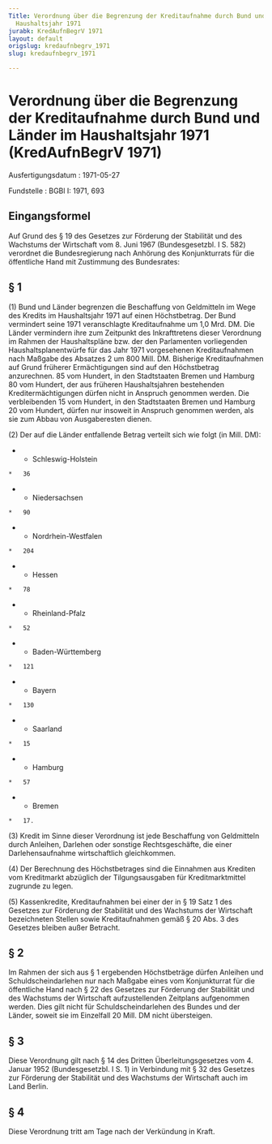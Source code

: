 ```yaml
---
Title: Verordnung über die Begrenzung der Kreditaufnahme durch Bund und Länder im
  Haushaltsjahr 1971
jurabk: KredAufnBegrV 1971
layout: default
origslug: kredaufnbegrv_1971
slug: kredaufnbegrv_1971

---
```


# Verordnung über die Begrenzung der Kreditaufnahme durch Bund und Länder im Haushaltsjahr 1971 (KredAufnBegrV 1971)

Ausfertigungsdatum
:   1971-05-27

Fundstelle
:   BGBl I: 1971, 693



## Eingangsformel

Auf Grund des § 19 des Gesetzes zur Förderung der Stabilität und des Wachstums der Wirtschaft vom 8. Juni 1967 (Bundesgesetzbl. I S. 582) verordnet die Bundesregierung nach Anhörung des Konjunkturrats für die öffentliche Hand mit Zustimmung des Bundesrates:


## § 1

(1) Bund und Länder begrenzen die Beschaffung von Geldmitteln im Wege des Kredits im Haushaltsjahr 1971 auf einen Höchstbetrag. Der Bund vermindert seine 1971 veranschlagte Kreditaufnahme um 1,0 Mrd. DM. Die Länder vermindern ihre zum Zeitpunkt des Inkrafttretens dieser Verordnung im Rahmen der Haushaltspläne bzw. der den Parlamenten vorliegenden Haushaltsplanentwürfe für das Jahr 1971 vorgesehenen Kreditaufnahmen nach Maßgabe des Absatzes 2 um 800 Mill. DM. Bisherige Kreditaufnahmen auf Grund früherer Ermächtigungen sind auf den Höchstbetrag anzurechnen. 85 vom Hundert, in den Stadtstaaten Bremen und Hamburg 80 vom Hundert, der aus früheren Haushaltsjahren bestehenden Kreditermächtigungen dürfen nicht in Anspruch genommen werden. Die verbleibenden 15 vom Hundert, in den Stadtstaaten Bremen und Hamburg 20 vom Hundert, dürfen nur insoweit in Anspruch genommen werden, als sie zum Abbau von Ausgaberesten dienen.

(2) Der auf die Länder entfallende Betrag verteilt sich wie folgt (in Mill. DM):

*    *   Schleswig-Holstein

    *   36


*    *   Niedersachsen

    *   90


*    *   Nordrhein-Westfalen

    *   204


*    *   Hessen

    *   78


*    *   Rheinland-Pfalz

    *   52


*    *   Baden-Württemberg

    *   121


*    *   Bayern

    *   130


*    *   Saarland

    *   15


*    *   Hamburg

    *   57


*    *   Bremen

    *   17.




(3) Kredit im Sinne dieser Verordnung ist jede Beschaffung von Geldmitteln durch Anleihen, Darlehen oder sonstige Rechtsgeschäfte, die einer Darlehensaufnahme wirtschaftlich gleichkommen.

(4) Der Berechnung des Höchstbetrages sind die Einnahmen aus Krediten vom Kreditmarkt abzüglich der Tilgungsausgaben für Kreditmarktmittel zugrunde zu legen.

(5) Kassenkredite, Kreditaufnahmen bei einer der in § 19 Satz 1 des Gesetzes zur Förderung der Stabilität und des Wachstums der Wirtschaft bezeichneten Stellen sowie Kreditaufnahmen gemäß § 20 Abs. 3 des Gesetzes bleiben außer Betracht.


## § 2

Im Rahmen der sich aus § 1 ergebenden Höchstbeträge dürfen Anleihen und Schuldscheindarlehen nur nach Maßgabe eines vom Konjunkturrat für die öffentliche Hand nach § 22 des Gesetzes zur Förderung der Stabilität und des Wachstums der Wirtschaft aufzustellenden Zeitplans aufgenommen werden. Dies gilt nicht für Schuldscheindarlehen des Bundes und der Länder, soweit sie im Einzelfall 20 Mill. DM nicht übersteigen.


## § 3

Diese Verordnung gilt nach § 14 des Dritten Überleitungsgesetzes vom 4. Januar 1952 (Bundesgesetzbl. I S. 1) in Verbindung mit § 32 des Gesetzes zur Förderung der Stabilität und des Wachstums der Wirtschaft auch im Land Berlin.


## § 4

Diese Verordnung tritt am Tage nach der Verkündung in Kraft.

